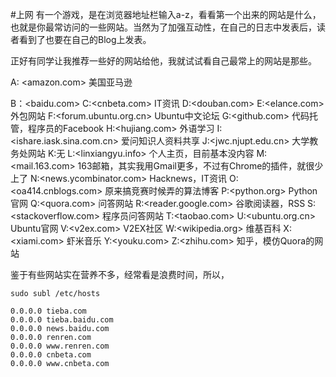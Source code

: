 #上网
有一个游戏，是在浏览器地址栏输入a-z，看看第一个出来的网站是什么，也就是你最常访问的一些网站。当然为了加强互动性，在自己的日志中发表后，读者看到了也要在自己的Blog上发表。

正好有同学让我推荐一些好的网站给他，我就试试看自己最常上的网站是那些。

A: <amazon.com> 美国亚马逊

B：<baidu.com>
C:<cnbeta.com> IT资讯
D:<douban.com>
E:<elance.com> 外包网站
F:<forum.ubuntu.org.cn> Ubuntu中文论坛
G:<github.com> 代码托管，程序员的Facebook
H:<hujiang.com> 外语学习
I:<ishare.iask.sina.com.cn> 爱问知识人资料共享
J:<jwc.njupt.edu.cn> 大学教务处网站
K:无
L:<linxiangyu.info> 个人主页，目前基本没内容
M:<mail.163.com> 163邮箱，其实我用Gmail更多，不过有Chrome的插件，就很少上了
N:<news.ycombinator.com> Hacknews，IT资讯
O:<oa414.cnblogs.com> 原来搞竞赛时候弄的算法博客
P:<python.org> Python官网
Q:<quora.com> 问答网站
R:<reader.google.com> 谷歌阅读器，RSS
S:<stackoverflow.com> 程序员问答网站
T:<taobao.com> 
U:<ubuntu.org.cn> Ubuntu官网
V:<v2ex.com> V2EX社区
W:<wikipedia.org> 维基百科
X:<xiami.com> 虾米音乐
Y:<youku.com> 
Z:<zhihu.com> 知乎，模仿Quora的网站


鉴于有些网站实在营养不多，经常看是浪费时间，所以，

	sudo subl /etc/hosts

	0.0.0.0 tieba.com
	0.0.0.0 tieba.baidu.com
	0.0.0.0 news.baidu.com	
	0.0.0.0 renren.com
	0.0.0.0 www.renren.com
	0.0.0.0 cnbeta.com
	0.0.0.0 www.cnbeta.com
	






